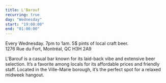 ```yaml
---
title: L'Barouf
recurring: true
day: "Wednesday"
start: "19:00:00"
end: "01:00:00"
---
```


Every Wednesday. 7pm to 1am. 5$ pints of local craft beer.<br>
1276 Rue du Fort, Montréal, QC H3H 2A9

<!-- more -->
L'Barouf is a casual bar known for its laid-back vibe and extensive beer selection. It’s a favorite among locals for its affordable prices and friendly staff. Located in the Ville-Marie borough, it’s the perfect spot for a relaxed midweek hangout.